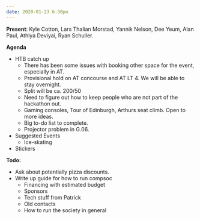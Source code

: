 ```yaml
---
date: 2020-01-23 6:30pm
---
```

**Present**:
Kyle Cotton, Lars Thalian Morstad, Yannik Nelson, Dee Yeum, Alan Paul,  Athiya Deviyai, Ryan Schuller. 

**Agenda**
* HTB catch up
	* There  has been some issues with booking other space for the event, especially in AT. 
	* Provisional hold on AT concourse and AT LT 4. We will be able to stay overnight. 
	* Split will be ca. 200/50
	* Need to figure out how to keep people who are not part of the hackathon out.
	* Gaming consoles, Tour of Edinburgh, Arthurs seat climb. Open to more ideas.
	* Big to-do list to complete.
	* Projector problem in G.06.
* Suggested Events
	* Ice-skating 
* Stickers

**Todo:**
* Ask about potentially pizza discounts.
* Write up guide for how to run compsoc
	* Financing with estimated budget
	* Sponsors
	* Tech stuff from Patrick
	* Old contacts
	* How to run the society in general
